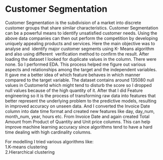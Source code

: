 # Customer Segmentation 
Customer Segmentation is the subdivision of a market into discrete customer groups that share similar characteristics. Customer Segmentation can be a powerful means to identify unsatisfied customer needs. Using the above data companies can then out perform the competition by developing uniquely appealing products and services.
Here the main objective  was to analyse and  identify major customer segments using        K- Means algorithm and also using different  verification method to confirm the result.
After loading the dataset I looked for duplicate values in the column. There were none. So I performed EDA. This process helped me figure out various aspects and relationships among the target and the independent variables. It gave me a better idea of which feature behaves in which manner compared to the target variable.
The dataset contains around 135080 null values in CustomerId which might tend to disturb the score so I dropped null values because of the high quantity of it.
After that I did  Feature engineering so it is the process of transforming raw data into features that better represent the underlying problem to the predictive models, resulting in improved accuracy on unseen data.
And I converted the Invoice Date column into date time format and created new features like day, day_num,  month_num, year, hours etc. From Invoice Date and again created Total Amount from Product of Quantity and Unit price columns. This can help improve machine learning accuracy since algorithms tend to have a hard time dealing with high cardinality columns.

For modelling I tried various algorithms like:<br>
1.K-means clustering<br>
2.Hierarchical clustering 
